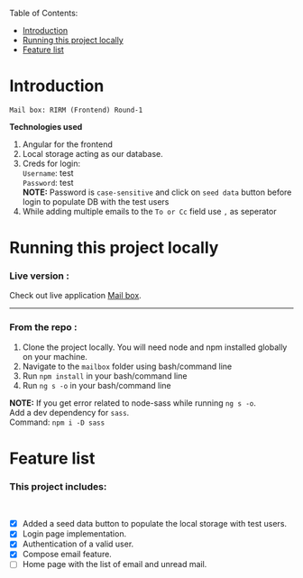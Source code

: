 
Table of Contents:
- [Introduction](#introduction)
- [Running this project locally](#running-this-project-locally)
- [Feature list](#feature-list)


# Introduction

`Mail box: RIRM (Frontend) Round-1`

**Technologies used**
1. Angular for the frontend
2. Local storage acting as our database.
3. Creds for login:\
    `Username`: test\
    `Password`: test\
**NOTE:** Password is `case-sensitive` and click on `seed data` button before login to populate DB with the test users
4. While adding multiple emails to the `To or Cc` field use `,` as seperator

# Running this project locally

### Live version : <!-- omit in toc -->

Check out live application [Mail box](https://mail-box-test.herokuapp.com/).
___
### From the repo : <!-- omit in toc -->
1. Clone the project locally. You will need node and npm installed globally on your machine.
2. Navigate to the `mailbox` folder using bash/command line
3. Run `npm install` in your bash/command line
4. Run `ng s -o` in your bash/command line

**NOTE:** If you get error related to node-sass while running `ng s -o`.\
 Add a dev dependency for `sass`.\
    Command: `npm i -D sass`


# Feature list

### This project includes: <!-- omit in toc -->
<br/>

- [x] Added a seed data button to populate the local storage with test users.
- [x] Login page implementation.
- [x] Authentication of a valid user.
- [x] Compose email feature.
- [ ] Home page with the list of email and unread mail.
